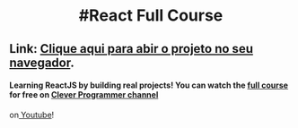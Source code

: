 <h1 align="center">#React Full Course</h1>

## Link: <a href="">Clique aqui para abir o projeto no seu navegador</a>.
#### Learning ReactJS by building real projects! You can watch the <a href="https://www.youtube.com/watch?v=0mVbNp1ol_w">full course</a> for free on <a href="https://www.youtube.com/channel/UCqrILQNl5Ed9Dz6CGMyvMTQ">Clever Programmer channel
</a> on<a href="https://www.youtube.com/"> Youtube</a>!

